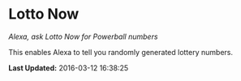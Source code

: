 # Lotto Now
*Alexa, ask Lotto Now for Powerball numbers*

This enables Alexa to tell you randomly generated lottery numbers.

**Last Updated:** 2016-03-12 16:38:25